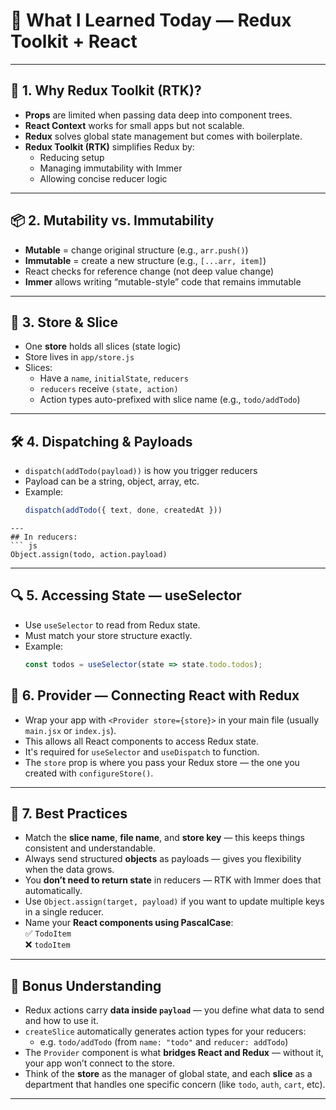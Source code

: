 # 🧠 What I Learned Today — Redux Toolkit + React

---

## 🔁 1. Why Redux Toolkit (RTK)?

- **Props** are limited when passing data deep into component trees.
- **React Context** works for small apps but not scalable.
- **Redux** solves global state management but comes with boilerplate.
- **Redux Toolkit (RTK)** simplifies Redux by:
  - Reducing setup
  - Managing immutability with Immer
  - Allowing concise reducer logic

---

## 📦 2. Mutability vs. Immutability

- **Mutable** = change original structure (e.g., `arr.push()`)
- **Immutable** = create a new structure (e.g., `[...arr, item]`)
- React checks for reference change (not deep value change)
- **Immer** allows writing “mutable-style” code that remains immutable

---

## 🧩 3. Store & Slice

- One **store** holds all slices (state logic)
- Store lives in `app/store.js`
- Slices:
  - Have a `name`, `initialState`, `reducers`
  - `reducers` receive `(state, action)`
  - Action types auto-prefixed with slice name (e.g., `todo/addTodo`)

---

## 🛠️ 4. Dispatching & Payloads

- `dispatch(addTodo(payload))` is how you trigger reducers
- Payload can be a string, object, array, etc.
- Example:
  ```js
  dispatch(addTodo({ text, done, createdAt }))
```
---
## In reducers:
``` js
Object.assign(todo, action.payload)
```
---
## 🔍 5. Accessing State — useSelector

- Use `useSelector` to read from Redux state.
- Must match your store structure exactly.
- Example:
  ```js
  const todos = useSelector(state => state.todo.todos);
## 🔗 6. Provider — Connecting React with Redux

- Wrap your app with `<Provider store={store}>` in your main file (usually `main.jsx` or `index.js`).
- This allows all React components to access Redux state.
- It's required for `useSelector` and `useDispatch` to function.
- The `store` prop is where you pass your Redux store — the one you created with `configureStore()`.

---

## 🧠 7. Best Practices

- Match the **slice name**, **file name**, and **store key** — this keeps things consistent and understandable.
- Always send structured **objects** as payloads — gives you flexibility when the data grows.
- You **don’t need to return state** in reducers — RTK with Immer does that automatically.
- Use `Object.assign(target, payload)` if you want to update multiple keys in a single reducer.
- Name your **React components using PascalCase**:  
  ✅ `TodoItem`  
  ❌ `todoItem`

---

## 🤘 Bonus Understanding

- Redux actions carry **data inside `payload`** — you define what data to send and how to use it.
- `createSlice` automatically generates action types for your reducers:
  - e.g. `todo/addTodo` (from `name: "todo"` and `reducer: addTodo`)
- The `Provider` component is what **bridges React and Redux** — without it, your app won’t connect to the store.
- Think of the **store** as the manager of global state, and each **slice** as a department that handles one specific concern (like `todo`, `auth`, `cart`, etc).

---
